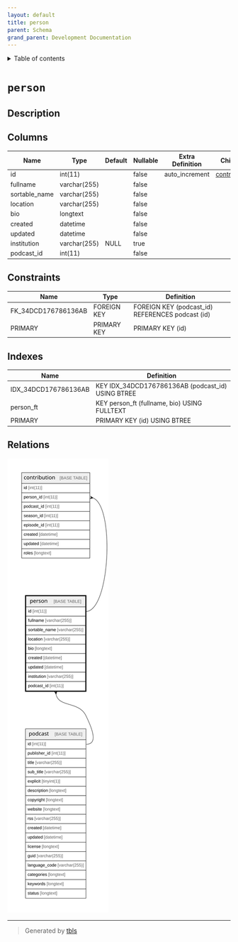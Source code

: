 ```yaml
---
layout: default
title: person
parent: Schema
grand_parent: Development Documentation
---
```


<details markdown="block">
  <summary>
    Table of contents
  </summary>
  {: .text-delta }
1. TOC
{:toc}
</details>

# `person`

## Description

## Columns

|Name|Type|Default|Nullable|Extra Definition|Children|Parents|Comment|
|----|----|-------|--------|----------------|--------|-------|-------|
|id|int(11)||false|auto_increment|[contribution](contribution.md)|||
|fullname|varchar(255)||false|||||
|sortable_name|varchar(255)||false|||||
|location|varchar(255)||false|||||
|bio|longtext||false|||||
|created|datetime||false||||(DC2Type:datetime_immutable)|
|updated|datetime||false||||(DC2Type:datetime_immutable)|
|institution|varchar(255)|NULL|true|||||
|podcast_id|int(11)||false|||[podcast](podcast.md)||

## Constraints

| Name | Type | Definition |
| ---- | ---- | ---------- |
| FK_34DCD176786136AB | FOREIGN KEY | FOREIGN KEY (podcast_id) REFERENCES podcast (id) |
| PRIMARY | PRIMARY KEY | PRIMARY KEY (id) |

## Indexes

| Name | Definition |
| ---- | ---------- |
| IDX_34DCD176786136AB | KEY IDX_34DCD176786136AB (podcast_id) USING BTREE |
| person_ft | KEY person_ft (fullname, bio) USING FULLTEXT |
| PRIMARY | PRIMARY KEY (id) USING BTREE |

## Relations

![er](person.svg)

---

> Generated by [tbls](https://github.com/k1LoW/tbls)

<script>
    const linkList = [].slice.call(document.querySelectorAll('a[href$=".md"]'));
    linkList.map(function (linkEl) {
        linkEl.href = linkEl.href.replace('.md', '.html');
    });
</script>